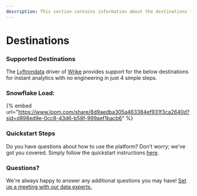 ```yaml
---
description: This section contains information about the destinations that Wrike supports.
---
```


# Destinations

### Supported Destinations

The [Lyftrondata](https://www.lyftrondata.com/) driver of [Wrike](https://www.lyftrondata.com/integration/business-analytics/wrike/) provides support for the below destinations for instant analytics with no engineering in just 4 simple steps.

### Snowflake Load:

{% embed url="https://www.loom.com/share/8d9aedba305a463384ef931f3ca2640d?sid=d898ed9e-0cc8-43d6-b58f-999aef1bacb6" %}

### Quickstart Steps

Do you have questions about how to use the platform? Don't worry; we've got you covered. Simply follow the quickstart instructions [here](./).

### Questions? <a href="#questions" id="questions"></a>

We're always happy to answer any additional questions you may have! [Set up a meeting with our data experts.](https://www.lyftrondata.com/book-a-meeting/)
